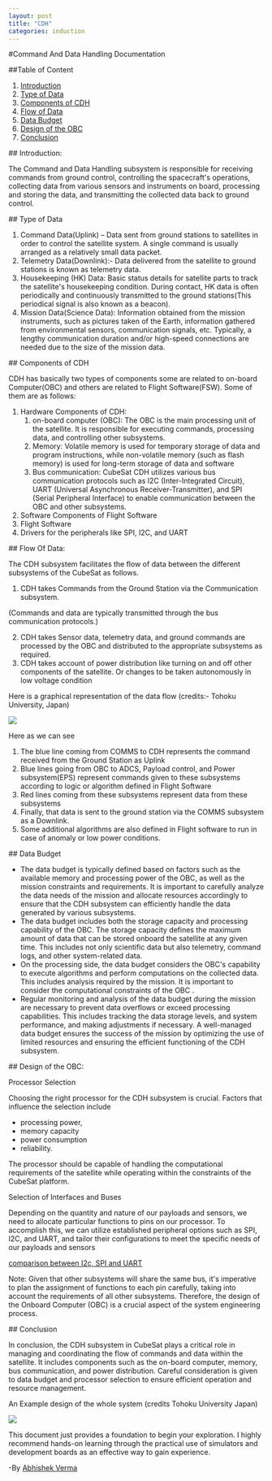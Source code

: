 ```yaml
---
layout: post
title: "CDH"
categories: induction
---
```


#Command And Data Handling Documentation

##Table of Content

1. [Introduction](#_page0_x36.00_y193.43)
1. [Type of Data](#_page0_x36.00_y296.77)
1. [Components of CDH](#_page0_x36.00_y516.49)
1. [Flow of Data](#_page1_x36.00_y0.00)
1. [Data Budget](#_page1_x36.00_y459.92)
1. [Design of the OBC](#_page2_x36.00_y0.00)
1. [Conclusion](#_page2_x36.00_y330.93)

<a name="_page0_x36.00_y193.43"></a>## Introduction:

The Command and Data Handling subsystem is responsible for receiving commands from ground control, controlling the spacecraft's operations, collecting data from various sensors and instruments on board, processing and storing the data, and transmitting the collected data back to ground control.

<a name="_page0_x36.00_y296.77"></a>## Type of Data

1. Command Data(Uplink) – Data sent from ground stations to satellites in order to control the satellite system. A single command is usually arranged as a relatively small data packet.
1. Telemetry Data(Downlink):- Data delivered from the satellite to ground stations is known as telemetry data.
1. Housekeeping (HK) Data: Basic status details for satellite parts to track the satellite's housekeeping condition. During contact, HK data is often periodically and continuously transmitted to the ground stations(This periodical signal is also known as a beacon).
1. Mission Data(Science Data): Information obtained from the mission instruments, such as pictures taken of the Earth, information gathered from environmental sensors, communication signals, etc. Typically, a lengthy communication duration and/or high-speed connections are needed due to the size of the mission data.

<a name="_page0_x36.00_y516.49"></a>## Components of CDH

CDH has basically two types of components some are related to on-board Computer(OBC) and others are related to Flight Software(FSW). Some of them are as follows:

1. Hardware Components of CDH:
   1. on-board computer (OBC): The OBC is the main processing unit of the satellite. It is responsible for executing commands, processing data, and controlling other subsystems.
   1. Memory: Volatile memory is used for temporary storage of data and program instructions, while non-volatile memory (such as flash memory) is used for long-term storage of data and software
   1. Bus communication: CubeSat CDH utilizes various bus communication protocols such as I2C (Inter-Integrated Circuit), UART (Universal Asynchronous Receiver-Transmitter), and SPI (Serial Peripheral Interface) to enable communication between the OBC and other subsystems.
1. Software Components of Flight Software
1. Flight Software
1. Drivers for the peripherals like SPI, I2C, and UART

<a name="_page1_x36.00_y0.00"></a>## Flow Of Data:

The CDH subsystem facilitates the flow of data between the different subsystems of the CubeSat as follows.

1. CDH takes Commands from the Ground Station via the Communication subsystem.

(Commands and data are typically transmitted through the bus communication protocols.)

2. CDH takes Sensor data, telemetry data, and ground commands are processed by the OBC and distributed to the appropriate subsystems as required.
2. CDH takes account of power distribution like turning on and off other components of the satellite. Or changes to be taken autonomously in low voltage condition

Here is a graphical representation of the data flow (credits:- Tohoku University, Japan)

![](Aspose.Words.c918ae47-991b-4809-9d7a-349487529ab8.001.jpeg)

Here as we can see

1. The blue line coming from COMMS to CDH represents the command received from the Ground Station as Uplink
1. Blue lines going from OBC to ADCS, Payload control, and Power subsystem(EPS) represent commands given to these subsystems according to logic or algorithm defined in Flight Software
1. Red lines coming from these subsystems represent data from these subsystems
1. Finally, that data is sent to the ground station via the COMMS subsystem as a Downlink.
1. Some additional algorithms are also defined in Flight software to run in case of anomaly or low power conditions.

<a name="_page1_x36.00_y459.92"></a>## Data Budget

- The data budget is typically defined based on factors such as the available memory and processing power of the OBC, as well as the mission constraints and requirements. It is important to carefully analyze the data needs of the mission and allocate resources accordingly to ensure that the CDH subsystem can efficiently handle the data generated by various subsystems.
- The data budget includes both the storage capacity and processing capability of the OBC. The storage capacity defines the maximum amount of data that can be stored onboard the satellite at any given time. This includes not only scientific data but also telemetry, command logs, and other system-related data.
- On the processing side, the data budget considers the OBC's capability to execute algorithms and perform computations on the collected data. This includes analysis required by the mission. It is important to consider the computational constraints of the OBC .
- Regular monitoring and analysis of the data budget during the mission are necessary to prevent data overflows or exceed processing capabilities. This includes tracking the data storage levels, and system performance, and making adjustments if necessary. A well-managed data budget ensures the success of the mission by optimizing the use of limited resources and ensuring the efficient functioning of the CDH subsystem.

<a name="_page2_x36.00_y0.00"></a>## Design of the OBC:

Processor Selection

Choosing the right processor for the CDH subsystem is crucial. Factors that influence the selection include

- processing power,
- memory capacity
- power consumption
- reliability.

The processor should be capable of handling the computational requirements of the satellite while operating within the constraints of the CubeSat platform.

Selection of Interfaces and Buses

Depending on the quantity and nature of our payloads and sensors, we need to allocate particular functions to pins on our processor. To accomplish this, we can utilize established peripheral options such as SPI, I2C, and UART, and tailor their configurations to meet the specific needs of our payloads and sensors

[comparison between I2c, SPI and UART](https://www.seeedstudio.com/blog/2019/09/25/uart-vs-i2c-vs-spi-communication-protocols-and-uses/)

Note: Given that other subsystems will share the same bus, it's imperative to plan the assignment of functions to each pin carefully, taking into account the requirements of all other subsystems. Therefore, the design of the Onboard Computer (OBC) is a crucial aspect of the system engineering process.

<a name="_page2_x36.00_y330.93"></a>## Conclusion

In conclusion, the CDH subsystem in CubeSat plays a critical role in managing and coordinating the flow of commands and data within the satellite. It includes components such as the on-board computer, memory, bus communication, and power distribution. Careful consideration is given to data budget and processor selection to ensure efficient operation and resource management.

An Example design of the whole system (credits Tohoku University Japan)

![](Aspose.Words.c918ae47-991b-4809-9d7a-349487529ab8.002.jpeg)

This document just provides a foundation to begin your exploration. I highly recommend hands-on learning through the practical use of simulators and development boards as an effective way to gain experience.

-By [Abhishek Verma](http://abhishekverma.me)
